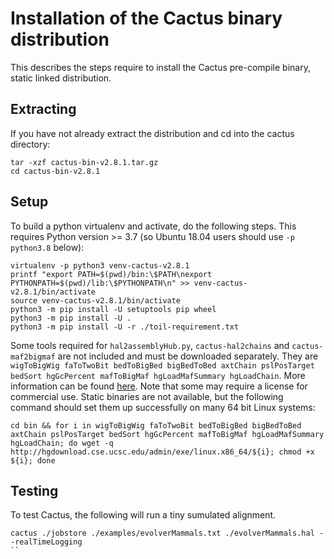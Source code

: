 # Installation of the Cactus binary distribution 

This describes the steps require to install the Cactus
pre-compile binary, static linked distribution.

## Extracting
If you have not already extract the distribution and cd into the cactus directory:
```
tar -xzf cactus-bin-v2.8.1.tar.gz
cd cactus-bin-v2.8.1
```

## Setup

To build a python virtualenv and activate, do the following steps. This requires Python version >= 3.7 (so Ubuntu 18.04 users should use `-p python3.8` below):
```
virtualenv -p python3 venv-cactus-v2.8.1
printf "export PATH=$(pwd)/bin:\$PATH\nexport PYTHONPATH=$(pwd)/lib:\$PYTHONPATH\n" >> venv-cactus-v2.8.1/bin/activate
source venv-cactus-v2.8.1/bin/activate
python3 -m pip install -U setuptools pip wheel
python3 -m pip install -U .
python3 -m pip install -U -r ./toil-requirement.txt
```

Some tools required for `hal2assemblyHub.py`, `cactus-hal2chains` and `cactus-maf2bigmaf` are not included and must be downloaded separately.
They are `wigToBigWig faToTwoBit bedToBigBed bigBedToBed axtChain pslPosTarget bedSort hgGcPercent mafToBigMaf hgLoadMafSummary hgLoadChain`.  More information
can be found [here](https://hgdownload.cse.ucsc.edu/admin/exe/).  Note that some may require
a license for commercial use.  Static binaries are not available, but the following command
should set them up successfully on many 64 bit Linux systems:
```
cd bin && for i in wigToBigWig faToTwoBit bedToBigBed bigBedToBed axtChain pslPosTarget bedSort hgGcPercent mafToBigMaf hgLoadMafSummary hgLoadChain; do wget -q http://hgdownload.cse.ucsc.edu/admin/exe/linux.x86_64/${i}; chmod +x ${i}; done
```

## Testing

To test Cactus, the following will run a tiny sumulated alignment.
```
cactus ./jobstore ./examples/evolverMammals.txt ./evolverMammals.hal --realTimeLogging
``
